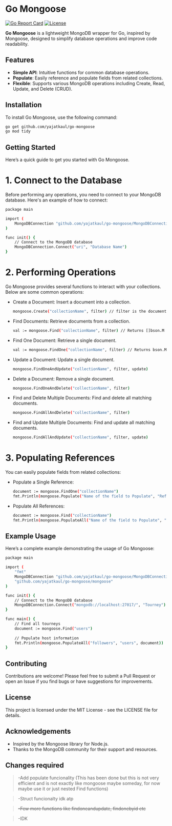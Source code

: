 # Go Mongoose

[![Go Report Card](https://goreportcard.com/badge/github.com/yajatkaul/go-mongoose)](https://goreportcard.com/report/github.com/yajatkaul/go-mongoose)
[![License](https://img.shields.io/badge/license-MIT-blue.svg)](LICENSE)

**Go Mongoose** is a lightweight MongoDB wrapper for Go, inspired by Mongoose, designed to simplify database operations and improve code readability.

## Features

- **Simple API**: Intuitive functions for common database operations.
- **Populate**: Easily reference and populate fields from related collections.
- **Flexible**: Supports various MongoDB operations including Create, Read, Update, and Delete (CRUD).

## Installation

To install Go Mongoose, use the following command:

```bash
go get github.com/yajatkaul/go-mongoose
go mod tidy
```

## Getting Started
Here’s a quick guide to get you started with Go Mongoose.

# 1. Connect to the Database
Before performing any operations, you need to connect to your MongoDB database. Here's an example of how to connect:
```bash
package main

import (
    MongoDBConnection "github.com/yajatkaul/go-mongoose/MongoDBConnection"
)

func init() {
    // Connect to the MongoDB database
    MongoDBConnection.Connect("uri", "Database Name")
}
```

# 2. Performing Operations
Go Mongoose provides several functions to interact with your collections. Below are some common operations:
* Create a Document: Insert a document into a collection.

  ```bash
  mongoose.Create("collectionName", filter) // filter is the document to insert
  ```
* Find Documents: Retrieve documents from a collection.
  ```bash
  val := mongoose.Find("collectionName", filter) // Returns []bson.M
  ```
* Find One Document: Retrieve a single document.
  ```bash
  val := mongoose.FindOne("collectionName", filter) // Returns bson.M
  ```
* Update a Document: Update a single document.
  ```bash
  mongoose.FindOneAndUpdate("collectionName", filter, update)
  ```
* Delete a Document: Remove a single document.
  ```bash
  mongoose.FindOneAndDelete("collectionName", filter)
  ```
* Find and Delete Multiple Documents: Find and delete all matching documents.
  ```bash
  mongoose.FindAllAndDelete("collectionName", filter)
  ```
* Find and Update Multiple Documents: Find and update all matching documents.
  ```bash
  mongoose.FindAllAndUpdate("collectionName", filter, update)
  ```
# 3. Populating References
You can easily populate fields from related collections:
* Populate a Single Reference:
  ```bash
  document := mongoose.FindOne("collectionName")
  fmt.Println(mongoose.Populate("Name of the field to Populate", "Refference with which you want to populate", document))
  ```
* Populate All References:
  ```bash
  document := mongoose.Find("collectionName")
  fmt.Println(mongoose.PopulateAll("Name of the field to Populate", "Refference with which you want to populate", document))
  ```
## Example Usage
Here’s a complete example demonstrating the usage of Go Mongoose:
```bash
package main

import (
    "fmt"
    MongoDBConnection "github.com/yajatkaul/go-mongoose/MongoDBConnection"
	"github.com/yajatkaul/go-mongoose/mongoose"
)

func init() {
    // Connect to the MongoDB database
    MongoDBConnection.Connect("mongodb://localhost:27017/", "Tourney")
}

func main() {
    // Find all tourneys
    document := mongoose.Find("users")
    
    // Populate host information
    fmt.Println(mongoose.PopulateAll("followers", "users", document))
}
```
## Contributing
Contributions are welcome! Please feel free to submit a Pull Request or open an Issue if you find bugs or have suggestions for improvements.

## License
This project is licensed under the MIT License - see the LICENSE file for details.

## Acknowledgements
* Inspired by the Mongoose library for Node.js.
* Thanks to the MongoDB community for their support and resources.

## Changes required

> -Add populate funcionality (This has been done but this is not very efficient and is not exactly like mongoose maybe someday, for now maybe use it or just nested Find functions)

> -Struct funcionalty idk atp

> ~~-Few more functions like findoneandupdate, findonebyid etc~~

> -IDK

